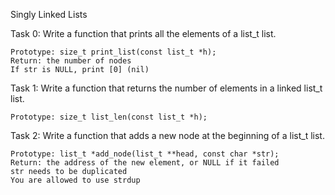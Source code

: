 Singly Linked Lists

Task 0: Write a function that prints all the elements of a list_t list.

    Prototype: size_t print_list(const list_t *h);
    Return: the number of nodes
    If str is NULL, print [0] (nil)

Task 1: Write a function that returns the number of elements in a linked list_t list.

    Prototype: size_t list_len(const list_t *h);

Task 2: Write a function that adds a new node at the beginning of a list_t list.

    Prototype: list_t *add_node(list_t **head, const char *str);
    Return: the address of the new element, or NULL if it failed
    str needs to be duplicated
    You are allowed to use strdup
